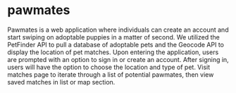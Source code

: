 # pawmates
Pawmates is a web application where individuals can create an account and start swiping on adoptable puppies in a matter of second. 
We utilized the PetFinder API to pull a database of adoptable pets and the Geocode API to display the location of pet matches.
Upon entering the application, users are prompted with an option to sign in or create an account. After signing in,
users will have the option to choose the location and type of pet. Visit matches page to iterate through a list of potential pawmates, 
then view saved matches in list or map section.
